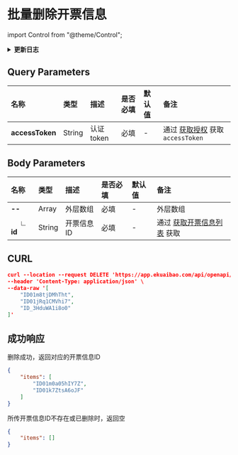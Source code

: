 # 批量删除开票信息

import Control from "@theme/Control";

<Control
method="DELETE"
url="/api/openapi/v2/payerinfo/batch/delete"
/>

<details>
  <summary><b>更新日志</b></summary>
  <div>

  [**1.13.0**](/updateLog/update-log#1122) -> 🆕 新增了本接口。<br/>

  </div>
</details>

## Query Parameters

| 名称 | 类型 | 描述 | 是否必填 | 默认值 | 备注 |
| :--- | :--- | :--- | :--- |:--- | :--- |
| **accessToken** | String | 认证token | 必填 | - | 通过 [获取授权](/docs/open-api/getting-started/auth) 获取 `accessToken` |

## Body Parameters

| 名称 | 类型 | 描述 | 是否必填 | 默认值 | 备注 |
| :--- | :--- | :--- | :--- |:--- | :--- |
| **--**            | Array  |  外层数组    | 必填  | - | 外层数组 |
| **&emsp; ∟ id**  | String | 开票信息ID   | 必填  | - | 通过 [获取开票信息列表](/docs/open-api/payerInfo/get-payerInfo-list) 获取 |


## CURL
```json
curl --location --request DELETE 'https://app.ekuaibao.com/api/openapi/v2/payerinfo/batch/delete?accessToken=ID01mljw71AF1J:ID01kcrFoZWafR' \
--header 'Content-Type: application/json' \
--data-raw '[
    "ID01m8tjDMhTht",
    "ID01jRq1CMVhi7",
    "ID_3HduWA1i8o0"
]'
```

## 成功响应
删除成功，返回对应的开票信息ID
```json
{
    "items": [
        "ID01m0a05hIY7Z",
        "ID01k7ZtsA6oJF"
    ]
}
```

所传开票信息ID不存在或已删除时，返回空
```json
{
    "items": []
}
```

